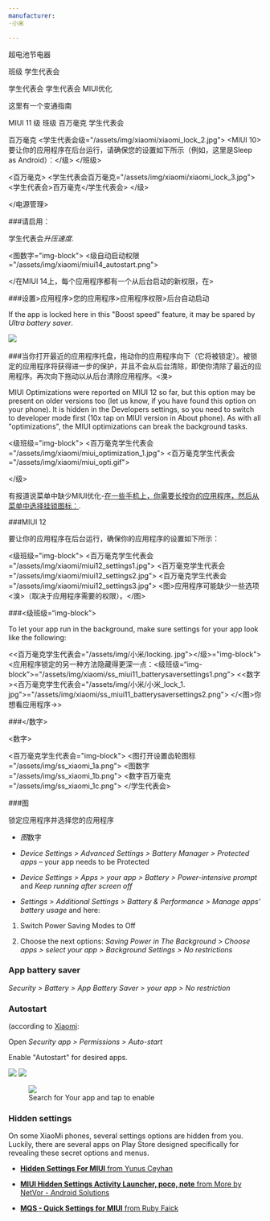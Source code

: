 ```yaml
---
manufacturer: 
-小米

---
```


超电池节电器

班级
学生代表会

学生代表会
学生代表会
MIUI优化

这里有一个变通指南

MIUI 11
级
班级
百万毫克
学生代表会

百万毫克
    <学生代表会级="/assets/img/xiaomi/xiaomi_lock_2.jpg">
    <MIUI 10>要让你的应用程序在后台运行，请确保您的设置如下所示（例如，这里是Sleep as Android）：</级>
  </班级>

  <百万毫克>
    <学生代表会百万毫克="/assets/img/xiaomi/xiaomi_lock_3.jpg">
    <学生代表会>百万毫克</学生代表会>
  </级>

</电源管理>



###请启用：

学生代表会*升压速度*.

<图数字="img-block">
  <级自动启动权限="/assets/img/xiaomi/miui14_autostart.png">

</在MIUI 14上，每个应用程序都有一个从后台启动的新权限，在>

###设置>应用程序>您的应用程序>应用程序权限>后台自动启动

If the app is locked here in this "Boost speed" feature, it may be spared by *Ultra battery saver*. 

<div class="img-block">
  <img src="/assets/img/xiaomi/xiaomi_booster.jpg">
  <img -小米="/assets/img/xiaomi/xiaomi_booster_2.jpg">
  <img ###应用钉扎/应用锁定="/assets/img/xiaomi/xiaomi_booster_3.jpg">

</div>



###当你打开最近的应用程序托盘，拖动你的应用程序向下（它将被锁定）。被锁定的应用程序将获得进一步的保护，并且不会从后台清除，即使你清除了最近的应用程序。再次向下拖动以从后台清除应用程序。<溴>

MIUI Optimizations were reported on MIUI 12 so far, but this option may be present on older versions too (let us know, if you have found this option on your phone). It is hidden in the Developers settings, so you need to switch to developer mode first (10x tap on MIUI version in About phone). As with all "optimizations", the MIUI optimizations can break the background tasks.

<级班级="img-block">
  <百万毫克学生代表会="/assets/img/xiaomi/miui_optimization_1.jpg">
  <百万毫克学生代表会="/assets/img/xiaomi/miui_opti.gif">

</级>

有报道说菜单中缺少MIUI优化-[在一些手机上，你需要长按你的应用程序，然后从菜单中选择挂锁图标：](https://piunikaweb.com/2021/04/19/miui-optimization-missing-in-developer-options-try-this-workaround/).


###MIUI 12

要让你的应用程序在后台运行，确保你的应用程序的设置如下所示：

<级班级="img-block">
  <百万毫克学生代表会="/assets/img/xiaomi/miui12_settings1.jpg">
  <百万毫克学生代表会="/assets/img/xiaomi/miui12_settings2.jpg">
  <百万毫克学生代表会="/assets/img/xiaomi/miui12_settings3.jpg">
  <图>应用程序可能缺少一些选项<溴>（取决于应用程序需要的权限）。</图>

</div>

###<级班级=“img-block”>

To let your app run in the background, make sure settings for your app look like the following:

<<百万毫克学生代表会="/assets/img/小米/locking. jpg"></级>="img-block">
  <应用程序锁定的另一种方法隐藏得更深一点：<级班级=“img-block”>="/assets/img/xiaomi/ss_miui11_batterysaversettings1.png">
  <<数字><百万毫克学生代表会="/assets/img/小米/小米_lock_1. jpg">="/assets/img/xiaomi/ss_miui11_batterysaversettings2.png">
</<图>你想看应用程序→>

###</数字>


<数字>


<百万毫克学生代表会="img-block">
  <图打开设置齿轮图标="/assets/img/ss_xiaomi_1a.png">
  <图数字="/assets/img/ss_xiaomi_1b.png">
  <数字百万毫克="/assets/img/ss_xiaomi_1c.png">
</学生代表会>


###图


锁定应用程序并选择您的应用程序

* *图*数字

* *Device Settings > Advanced Settings > Battery Manager > Protected apps* – your app needs to be Protected

* *Device Settings > Apps > your app > Battery > Power-intensive prompt* and *Keep running after screen off*

* *Settings > Additional Settings > Battery & Performance > Manage apps’ battery usage* and here:

1. Switch Power Saving Modes to Off

2. Choose the next options: *Saving Power in The Background > Choose apps > select your app > Background Settings > No restrictions*


### App battery saver


*Security > Battery > App Battery Saver > your app > No restriction*


### Autostart

(according to [Xiaomi](https://in.c.mi.com/thread-253478-1-0.html):


Open *Security app > Permissions > Auto-start*


Enable "Autostart" for desired apps.

<div class="img-block">
  <img src="/assets/img/ss_xiaomi_as_1.png">
  <img src="/assets/img/ss_xiaomi_as_2.png">
    <div class="img-block">
     <figure>
          <img src="/assets/img/ss_xiaomi_as_3.png">
       <figcaption>Search for Your app and tap to enable</figcaption>
     </figure>
    </div>
</div>    


### Hidden settings

On some XiaoMi phones, several settings options are hidden from you. Luckily, there are several apps on Play Store designed specifically for revealing these secret options and menus.

* [**Hidden Settings For MIUI** from Yunus Ceyhan](https://play.google.com/store/apps/details?id=com.ceyhan.sets)

* [**MIUI Hidden Settings Activity Launcher, poco, note** from More by NetVor - Android Solutions](https://play.google.com/store/apps/details?id=com.netvor.hiddensettings)

* [**MQS - Quick Settings for MIUI** from Ruby Faick](https://play.google.com/store/apps/details?id=com.zonarmr.miuiengineermode)

